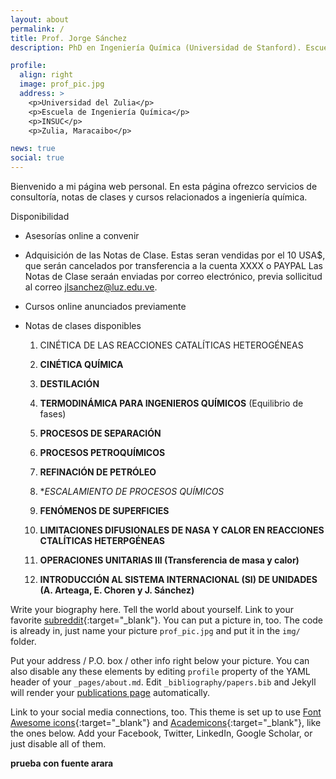 ```yaml
---
layout: about
permalink: /
title: Prof. Jorge Sánchez
description: PhD en Ingeniería Química (Universidad de Stanford). Escuela Ingeniería Química

profile:
  align: right
  image: prof_pic.jpg
  address: >
    <p>Universidad del Zulia</p>
    <p>Escuela de Ingeniería Química</p>
    <p>INSUC</p>
    <p>Zulia, Maracaibo</p>

news: true
social: true
---
```


Bienvenido a mi página web personal. En esta página ofrezco servicios de consultoría, notas de clases
y cursos relacionados a ingeniería química.

Disponibilidad

- Asesorías online a convenir

- Adquisición de las Notas de Clase. Estas seran vendidas por el 10 USA\$, que serán cancelados por transferencia a la cuenta XXXX o PAYPAL Las Notas de Clase seraán enviadas por correo electrónico, previa sollicitud al correo jlsanchez@luz.edu.ve.

- Cursos online anunciados previamente

- Notas de clases disponibles

  1. CINÉTICA DE LAS REACCIONES CATALÍTICAS HETEROGÉNEAS

  2. **CINÉTICA QUÍMICA**

  3. **DESTILACIÓN**

  4. **TERMODINÁMICA PARA
     INGENIEROS QUÍMICOS** (Equilibrio de fases)

  5. **PROCESOS DE
     SEPARACIÓN**

  6. **PROCESOS PETROQUÍMICOS**

  7. **REFINACIÓN DE PETRÓLEO**

  8. \*_ESCALAMIENTO DE PROCESOS QUÍMICOS_

  9. **FENÓMENOS DE
     SUPERFICIES**

  10. **LIMITACIONES DIFUSIONALES DE NASA Y CALOR EN REACCIONES CTALÍTICAS HETERPGÉNEAS**

  11. **OPERACIONES UNITARIAS III (Transferencia de masa y calor)**

  12. **INTRODUCCIÓN AL
      SISTEMA INTERNACIONAL (SI) DE UNIDADES (A. Arteaga, E. Choren y J. Sánchez)**

Write your biography here. Tell the world about yourself. Link to your favorite [subreddit](http://reddit.com){:target="\_blank"}. You can put a picture in, too. The code is already in, just name your picture `prof_pic.jpg` and put it in the `img/` folder.

Put your address / P.O. box / other info right below your picture. You can also disable any these elements by editing `profile` property of the YAML header of your `_pages/about.md`. Edit `_bibliography/papers.bib` and Jekyll will render your [publications page](/al-folio/publications/) automatically.

Link to your social media connections, too. This theme is set up to use [Font Awesome icons](http://fortawesome.github.io/Font-Awesome/){:target="\_blank"} and [Academicons](https://jpswalsh.github.io/academicons/){:target="\_blank"}, like the ones below. Add your Facebook, Twitter, LinkedIn, Google Scholar, or just disable all of them.

**prueba con fuente arara**
